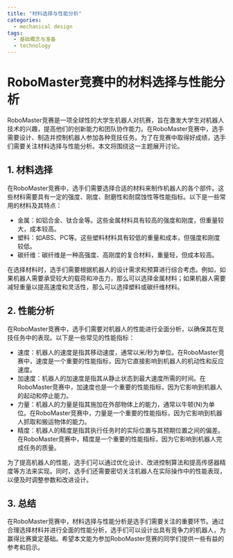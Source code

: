 ```yaml
---  
title: "材料选择与性能分析"  
categories:  
  - mechanical design  
tags: 
  - 基础概念与准备 
  - technology  
---  
```


# RoboMaster竞赛中的材料选择与性能分析

RoboMaster竞赛是一项全球性的大学生机器人对抗赛，旨在激发大学生对机器人技术的兴趣，提高他们的创新能力和团队协作能力。在RoboMaster竞赛中，选手需要设计、制造并控制机器人参加各种竞技任务。为了在竞赛中取得好成绩，选手们需要关注材料选择与性能分析。本文将围绕这一主题展开讨论。

## 1. 材料选择

在RoboMaster竞赛中，选手们需要选择合适的材料来制作机器人的各个部件。这些材料需要具有一定的强度、刚度、耐磨性和耐腐蚀性等性能指标。以下是一些常用的材料及其特点：

- 金属：如铝合金、钛合金等。这些金属材料具有较高的强度和刚度，但重量较大，成本较高。
- 塑料：如ABS、PC等。这些塑料材料具有较低的重量和成本，但强度和刚度较低。
- 碳纤维：碳纤维是一种高强度、高刚度的复合材料，重量轻，但成本较高。

在选择材料时，选手们需要根据机器人的设计需求和预算进行综合考虑。例如，如果机器人需要承受较大的载荷和冲击力，那么可以选择金属材料；如果机器人需要减轻重量以提高速度和灵活性，那么可以选择塑料或碳纤维材料。

## 2. 性能分析

在RoboMaster竞赛中，选手们需要对机器人的性能进行全面分析，以确保其在竞技任务中的表现。以下是一些常见的性能指标：

- 速度：机器人的速度是指其移动速度，通常以米/秒为单位。在RoboMaster竞赛中，速度是一个重要的性能指标，因为它直接影响到机器人的机动性和反应速度。
- 加速度：机器人的加速度是指其从静止状态到最大速度所需的时间。在RoboMaster竞赛中，加速度也是一个重要的性能指标，因为它影响到机器人的起动和停止能力。
- 力量：机器人的力量是指其施加在外部物体上的能力，通常以牛顿(N)为单位。在RoboMaster竞赛中，力量是一个重要的性能指标，因为它影响到机器人抓取和搬运物体的能力。
- 精度：机器人的精度是指其执行任务时的实际位置与其预期位置之间的偏差。在RoboMaster竞赛中，精度是一个重要的性能指标，因为它影响到机器人完成任务的质量。

为了提高机器人的性能，选手们可以通过优化设计、改进控制算法和提高传感器精度等方法来实现。同时，选手们还需要密切关注机器人在实际操作中的性能表现，以便及时调整参数和改进设计。

## 3. 总结

在RoboMaster竞赛中，材料选择与性能分析是选手们需要关注的重要环节。通过合理选择材料并进行全面的性能分析，选手们可以设计出具有竞争力的机器人，为赢得比赛奠定基础。希望本文能为参加RoboMaster竞赛的同学们提供一些有益的参考和启示。 
